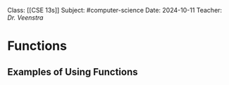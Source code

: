 
Class: [[CSE 13s]]
Subject: #computer-science 
Date: 2024-10-11
Teacher: *Dr. Veenstra*

# Functions

## Examples of Using Functions

